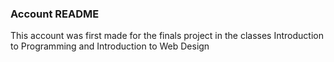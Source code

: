 ### Account README
This account was first made for the finals project in the classes Introduction to Programming and Introduction to Web Design
